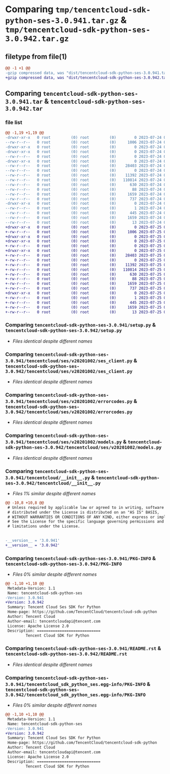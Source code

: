 # Comparing `tmp/tencentcloud-sdk-python-ses-3.0.941.tar.gz` & `tmp/tencentcloud-sdk-python-ses-3.0.942.tar.gz`

## filetype from file(1)

```diff
@@ -1 +1 @@
-gzip compressed data, was "dist/tencentcloud-sdk-python-ses-3.0.941.tar", last modified: Mon Jul 24 00:42:34 2023, max compression
+gzip compressed data, was "dist/tencentcloud-sdk-python-ses-3.0.942.tar", last modified: Tue Jul 25 04:24:04 2023, max compression
```

## Comparing `tencentcloud-sdk-python-ses-3.0.941.tar` & `tencentcloud-sdk-python-ses-3.0.942.tar`

### file list

```diff
@@ -1,19 +1,19 @@
-drwxr-xr-x   0 root         (0) root         (0)        0 2023-07-24 00:42:34.000000 tencentcloud-sdk-python-ses-3.0.941/
--rw-r--r--   0 root         (0) root         (0)     1006 2023-07-24 00:42:34.000000 tencentcloud-sdk-python-ses-3.0.941/setup.py
-drwxr-xr-x   0 root         (0) root         (0)        0 2023-07-24 00:42:34.000000 tencentcloud-sdk-python-ses-3.0.941/tencentcloud/
-drwxr-xr-x   0 root         (0) root         (0)        0 2023-07-24 00:42:34.000000 tencentcloud-sdk-python-ses-3.0.941/tencentcloud/ses/
--rw-r--r--   0 root         (0) root         (0)        0 2023-07-24 00:42:34.000000 tencentcloud-sdk-python-ses-3.0.941/tencentcloud/ses/__init__.py
-drwxr-xr-x   0 root         (0) root         (0)        0 2023-07-24 00:42:34.000000 tencentcloud-sdk-python-ses-3.0.941/tencentcloud/ses/v20201002/
--rw-r--r--   0 root         (0) root         (0)    28403 2023-07-24 00:42:34.000000 tencentcloud-sdk-python-ses-3.0.941/tencentcloud/ses/v20201002/ses_client.py
--rw-r--r--   0 root         (0) root         (0)        0 2023-07-24 00:42:34.000000 tencentcloud-sdk-python-ses-3.0.941/tencentcloud/ses/v20201002/__init__.py
--rw-r--r--   0 root         (0) root         (0)    11392 2023-07-24 00:42:34.000000 tencentcloud-sdk-python-ses-3.0.941/tencentcloud/ses/v20201002/errorcodes.py
--rw-r--r--   0 root         (0) root         (0)   110814 2023-07-24 00:42:34.000000 tencentcloud-sdk-python-ses-3.0.941/tencentcloud/ses/v20201002/models.py
--rw-r--r--   0 root         (0) root         (0)      630 2023-07-24 00:42:34.000000 tencentcloud-sdk-python-ses-3.0.941/tencentcloud/__init__.py
--rw-r--r--   0 root         (0) root         (0)       88 2023-07-24 00:42:34.000000 tencentcloud-sdk-python-ses-3.0.941/setup.cfg
--rw-r--r--   0 root         (0) root         (0)     1659 2023-07-24 00:42:34.000000 tencentcloud-sdk-python-ses-3.0.941/PKG-INFO
--rw-r--r--   0 root         (0) root         (0)      737 2023-07-24 00:42:34.000000 tencentcloud-sdk-python-ses-3.0.941/README.rst
-drwxr-xr-x   0 root         (0) root         (0)        0 2023-07-24 00:42:34.000000 tencentcloud-sdk-python-ses-3.0.941/tencentcloud_sdk_python_ses.egg-info/
--rw-r--r--   0 root         (0) root         (0)        1 2023-07-24 00:42:34.000000 tencentcloud-sdk-python-ses-3.0.941/tencentcloud_sdk_python_ses.egg-info/dependency_links.txt
--rw-r--r--   0 root         (0) root         (0)      445 2023-07-24 00:42:34.000000 tencentcloud-sdk-python-ses-3.0.941/tencentcloud_sdk_python_ses.egg-info/SOURCES.txt
--rw-r--r--   0 root         (0) root         (0)     1659 2023-07-24 00:42:34.000000 tencentcloud-sdk-python-ses-3.0.941/tencentcloud_sdk_python_ses.egg-info/PKG-INFO
--rw-r--r--   0 root         (0) root         (0)       13 2023-07-24 00:42:34.000000 tencentcloud-sdk-python-ses-3.0.941/tencentcloud_sdk_python_ses.egg-info/top_level.txt
+drwxr-xr-x   0 root         (0) root         (0)        0 2023-07-25 04:24:04.000000 tencentcloud-sdk-python-ses-3.0.942/
+-rw-r--r--   0 root         (0) root         (0)     1006 2023-07-25 04:24:04.000000 tencentcloud-sdk-python-ses-3.0.942/setup.py
+drwxr-xr-x   0 root         (0) root         (0)        0 2023-07-25 04:24:04.000000 tencentcloud-sdk-python-ses-3.0.942/tencentcloud/
+drwxr-xr-x   0 root         (0) root         (0)        0 2023-07-25 04:24:04.000000 tencentcloud-sdk-python-ses-3.0.942/tencentcloud/ses/
+-rw-r--r--   0 root         (0) root         (0)        0 2023-07-25 04:24:04.000000 tencentcloud-sdk-python-ses-3.0.942/tencentcloud/ses/__init__.py
+drwxr-xr-x   0 root         (0) root         (0)        0 2023-07-25 04:24:04.000000 tencentcloud-sdk-python-ses-3.0.942/tencentcloud/ses/v20201002/
+-rw-r--r--   0 root         (0) root         (0)    28403 2023-07-25 04:24:04.000000 tencentcloud-sdk-python-ses-3.0.942/tencentcloud/ses/v20201002/ses_client.py
+-rw-r--r--   0 root         (0) root         (0)        0 2023-07-25 04:24:04.000000 tencentcloud-sdk-python-ses-3.0.942/tencentcloud/ses/v20201002/__init__.py
+-rw-r--r--   0 root         (0) root         (0)    11392 2023-07-25 04:24:04.000000 tencentcloud-sdk-python-ses-3.0.942/tencentcloud/ses/v20201002/errorcodes.py
+-rw-r--r--   0 root         (0) root         (0)   110814 2023-07-25 04:24:04.000000 tencentcloud-sdk-python-ses-3.0.942/tencentcloud/ses/v20201002/models.py
+-rw-r--r--   0 root         (0) root         (0)      630 2023-07-25 04:24:04.000000 tencentcloud-sdk-python-ses-3.0.942/tencentcloud/__init__.py
+-rw-r--r--   0 root         (0) root         (0)       88 2023-07-25 04:24:04.000000 tencentcloud-sdk-python-ses-3.0.942/setup.cfg
+-rw-r--r--   0 root         (0) root         (0)     1659 2023-07-25 04:24:04.000000 tencentcloud-sdk-python-ses-3.0.942/PKG-INFO
+-rw-r--r--   0 root         (0) root         (0)      737 2023-07-25 04:24:04.000000 tencentcloud-sdk-python-ses-3.0.942/README.rst
+drwxr-xr-x   0 root         (0) root         (0)        0 2023-07-25 04:24:04.000000 tencentcloud-sdk-python-ses-3.0.942/tencentcloud_sdk_python_ses.egg-info/
+-rw-r--r--   0 root         (0) root         (0)        1 2023-07-25 04:24:04.000000 tencentcloud-sdk-python-ses-3.0.942/tencentcloud_sdk_python_ses.egg-info/dependency_links.txt
+-rw-r--r--   0 root         (0) root         (0)      445 2023-07-25 04:24:04.000000 tencentcloud-sdk-python-ses-3.0.942/tencentcloud_sdk_python_ses.egg-info/SOURCES.txt
+-rw-r--r--   0 root         (0) root         (0)     1659 2023-07-25 04:24:04.000000 tencentcloud-sdk-python-ses-3.0.942/tencentcloud_sdk_python_ses.egg-info/PKG-INFO
+-rw-r--r--   0 root         (0) root         (0)       13 2023-07-25 04:24:04.000000 tencentcloud-sdk-python-ses-3.0.942/tencentcloud_sdk_python_ses.egg-info/top_level.txt
```

### Comparing `tencentcloud-sdk-python-ses-3.0.941/setup.py` & `tencentcloud-sdk-python-ses-3.0.942/setup.py`

 * *Files identical despite different names*

### Comparing `tencentcloud-sdk-python-ses-3.0.941/tencentcloud/ses/v20201002/ses_client.py` & `tencentcloud-sdk-python-ses-3.0.942/tencentcloud/ses/v20201002/ses_client.py`

 * *Files identical despite different names*

### Comparing `tencentcloud-sdk-python-ses-3.0.941/tencentcloud/ses/v20201002/errorcodes.py` & `tencentcloud-sdk-python-ses-3.0.942/tencentcloud/ses/v20201002/errorcodes.py`

 * *Files identical despite different names*

### Comparing `tencentcloud-sdk-python-ses-3.0.941/tencentcloud/ses/v20201002/models.py` & `tencentcloud-sdk-python-ses-3.0.942/tencentcloud/ses/v20201002/models.py`

 * *Files identical despite different names*

### Comparing `tencentcloud-sdk-python-ses-3.0.941/tencentcloud/__init__.py` & `tencentcloud-sdk-python-ses-3.0.942/tencentcloud/__init__.py`

 * *Files 1% similar despite different names*

```diff
@@ -10,8 +10,8 @@
 # Unless required by applicable law or agreed to in writing, software
 # distributed under the License is distributed on an "AS IS" BASIS,
 # WITHOUT WARRANTIES OR CONDITIONS OF ANY KIND, either express or implied.
 # See the License for the specific language governing permissions and
 # limitations under the License.
 
 
-__version__ = '3.0.941'
+__version__ = '3.0.942'
```

### Comparing `tencentcloud-sdk-python-ses-3.0.941/PKG-INFO` & `tencentcloud-sdk-python-ses-3.0.942/PKG-INFO`

 * *Files 0% similar despite different names*

```diff
@@ -1,10 +1,10 @@
 Metadata-Version: 1.1
 Name: tencentcloud-sdk-python-ses
-Version: 3.0.941
+Version: 3.0.942
 Summary: Tencent Cloud Ses SDK for Python
 Home-page: https://github.com/TencentCloud/tencentcloud-sdk-python
 Author: Tencent Cloud
 Author-email: tencentcloudapi@tencent.com
 License: Apache License 2.0
 Description: ============================
         Tencent Cloud SDK for Python
```

### Comparing `tencentcloud-sdk-python-ses-3.0.941/README.rst` & `tencentcloud-sdk-python-ses-3.0.942/README.rst`

 * *Files identical despite different names*

### Comparing `tencentcloud-sdk-python-ses-3.0.941/tencentcloud_sdk_python_ses.egg-info/PKG-INFO` & `tencentcloud-sdk-python-ses-3.0.942/tencentcloud_sdk_python_ses.egg-info/PKG-INFO`

 * *Files 0% similar despite different names*

```diff
@@ -1,10 +1,10 @@
 Metadata-Version: 1.1
 Name: tencentcloud-sdk-python-ses
-Version: 3.0.941
+Version: 3.0.942
 Summary: Tencent Cloud Ses SDK for Python
 Home-page: https://github.com/TencentCloud/tencentcloud-sdk-python
 Author: Tencent Cloud
 Author-email: tencentcloudapi@tencent.com
 License: Apache License 2.0
 Description: ============================
         Tencent Cloud SDK for Python
```

